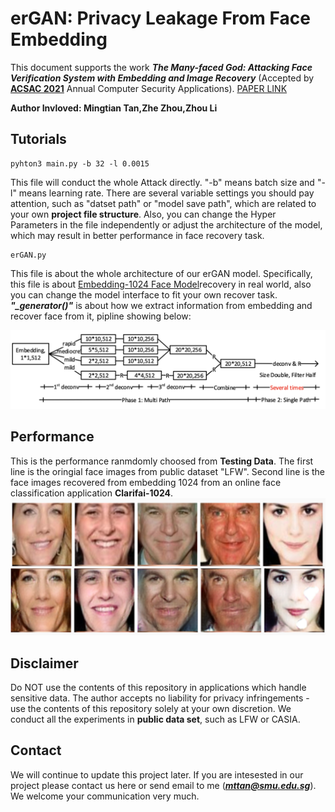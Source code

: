 # erGAN: Privacy Leakage From Face Embedding 
This document supports the work ***The Many-faced God: Attacking Face Verification System with Embedding and Image Recovery*** (Accepted by **[ACSAC 2021](https://www.acsac.org/)** Annual Computer Security Applications). [PAPER LINK](https://cpb-us-e2.wpmucdn.com/faculty.sites.uci.edu/dist/5/764/files/2021/10/acsac21a.pdf)

**Author Invloved: Mingtian Tan,Zhe Zhou,Zhou Li**   


## Tutorials
```
pyhton3 main.py -b 32 -l 0.0015
```
This file will conduct the whole Attack directly. "-b" means batch size and "-l" means learning rate. There are several variable settings you should pay attention, such as "datset path" or "model save path", which are related to your own **project file structure**. Also, you can change the Hyper Parameters in the file independently or adjust the architecture of the model, which may result in better performance in face recovery task. 

```
erGAN.py
```
This file is about the whole architecture of our erGAN model. Specifically, this file is about [Embedding-1024 Face Model](https://www.clarifai.com/developers/pre-trained-models)recovery in real world, also you can change the model interface to fit your own recover task. ***"_generator()"*** is about how we extract information from embedding and recover face from it, pipline showing below:

![](/src/designPipline.png  "pipline")	

## Performance
This is the performance ranmdomly choosed from **Testing Data**. The first line is the oringial face images from public dataset "LFW". Second line is the face images recovered from embedding 1024 from an online face classification application **Clarifai-1024**. 
![](/src/faceRecovery.png  "face")	

## Disclaimer

Do NOT use the contents of this repository in applications which handle sensitive data. The author accepts no liability for privacy infringements - use the contents of this repository solely at your own discretion. We conduct all the experiments in **public data set**, such as LFW or CASIA.

## Contact

We will continue to update this project later. If you are intesested in our project please contact us here or send email to me (***mttan@smu.edu.sg***). We welcome your communication very much.

